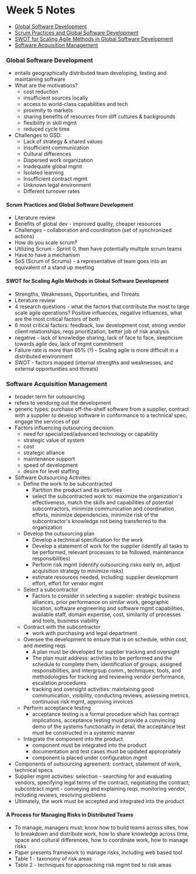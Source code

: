 # Week 5 Notes

* [Global Software Development](#global-software-development)
* [Scrum Practices and Global Software Development](#scrum-practices-and-global-software-development)
* [SWOT for Scaling Agile Methods in Global Software Development](#swot-for-scaling-agile-methods-in-global-software-development)
* [Software Acquisition Management](#software-acquisition-management)

### Global Software Development
* entails geographically distributed team developing, testing and maintaining software
* What are the motivations?
   * cost reduction
   * insufficient sources locally
   * access to world-class capabilities and tech
   * proximity to markets
   * sharing benefits of resources from diff cultures & backgrounds
   * flexibility in skill mgmt
   * reduced cycle time
* Challenges to GSD:
   * Lack of strategy & shared values
   * Insufficient communication
   * Cultural differences
   * Dispersed work organization
   * Inadequate global mgmt
   * Isolated learning
   * Insufficient contract mgmt
   * Unknown legal environment
   * Different turnover rates
  
#### Scrum Practices and Global Software Development
* Literature review
* Benefits of global dev - improved quality, cheaper resources
* Challenges - collaboration and coordination (set of synchronized actions)
* How do you scale scrum?
* Utilizing Scrum - Sprint 0, then have potentially multiple scrum teams
* Have to have a mechanism
* SoS (Scrum of Scrums) - a representative of team goes into an equivalent of a stand up meeting

#### SWOT for Scaling Agile Methods in Global Software Development
* Strengths, Weaknesses, Opportunities, and Threats
* Literature review
* 4 research questions - what the factors that contribute the most to large scale agile operations? Positive influences, negative influences, what are the most critical factors of both
* 6 most critical factors: feedback, low development cost, strong vendor client relationships, reqs prioritization, better job of risk analysis
* negative - lack of knowledge sharing, lack of face to face, skepticism towards agile dev, lack of mgmt commitment
* Failure rate is more than 65% (?) - Scaling agile is more difficult in a distributed environment
* SWOT - factors mapped (internal strengths and weaknesses, and external opportunities and threats)

### Software Acquisition Management
* broader term for outsourcing
* refers to vendorng out the development
* generic types: purchase off-the-shelf software from a supplier, contract with a supplier to develop software in conformance to a technical spec, engage the services of ppl
* Factors influencing outsourcing decision: 
   * need for specialized/advanced technology or capability
   * strategic value of system
   * cost
   * strategic alliance
   * maintenance support
   * speed of development
   * desire for level staffing
* Software Outsourcing Activites:
  * Define the work to be subcontracted
    * Partition the product and its activities
    * select the subcontracted work to: maximize the organization's effectiveness, match the skills and capabilities of potential subcontractors, minimize communication and coordination efforts, minimize dependencies, minimize risk of the subcontractor's knowledge not being transferred to the organization 
  * Develop the outsourcing plan
    * Develop a technical specification for the work
    * Develop a statement of work for the supplier (identify all tasks to be performed, relevant processes to be followed, maintenance responsibilities)
    * Perform risk mgmt (identify outsourcing risks early on, adjust acquisition strategy to minimize risks)
    * estimate resources needed, including: supplier development effort, effort for vendor mgmt
  * Select a subcontractor
    * Factors to consider in selecting a supplier: strategic business alliances, prior performance on similar work, geographic location, software engineering and software mgmt capabilities, available staff, domain expertise, cost, similarity of processes and tools, business viability 
  * Contract with the subcontractor
    * work with purchasing and legal department 
  * Oversee the development to ensure that is on schedule, within cost, and meeting reqs
    * A plan must be developed for supplier tracking and oversight
    * The plan must address: activities to be performed and the schedule to complete them, identification of groups, assigned responsibilities, and intergroup comm., techniques, tools, and methodologies for tracking and reviewing vendor performance, escalation procedures
    * tracking and oversight activities: maintaining good communication, visibility, conducting reviews, assessing metrics, continuous risk mgmt, approving invoices
  * Perform acceptance testing
    * acceptance testing is a formal procedure which has contract implications, acceptance testing must provide a convincing demo of the systems functionality in detail, the acceptance test must be constructed in a systemic manner 
  * Integrate the component into the product
    * component must be integrated into the product
    * documentation and test cases must be updated appropriately
    * component is placed under configuration mgmt 
* Components of outsourcing agreement: contract, statement of work, technical specs
* Supplier mgmt activities: selection - searching for and evaluating vendors, specifying legal terms of the contract, negotiating the contract; subcontract mgmt - conveying and explaining reqs, monitoring vendor, including reviews, resolving problems
* Ultimately, the work must be accepted and integrated into the product

#### A Process for Managing Risks in Distributed Teams
* To manage, managers must: know how to build teams across sites, how to breakdown and distribute work, how to share knowledge across time, space and cultural differences, how to coordinate work, how to manage risks
* Paper presents framework to manage risks, including web based tool
* Table 1 - taxonomy of risk areas
* Table 2 - techniques for approaching risk mgmt tied to risk areas
